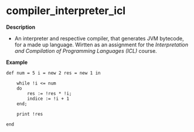 # compiler_interpreter_icl

**Description**
- An interpreter and respective compiler, that generates JVM bytecode, for a made up language. Wirtten as an assignment for the *Interpretation and Compilation of Programming Languages (ICL)* course.

**Example**
```
def num = 5 i = new 2 res = new 1 in

    while !i <= num
    do
        res := !res * !i;
        indice := !i + 1
    end;

    print !res

end
```
